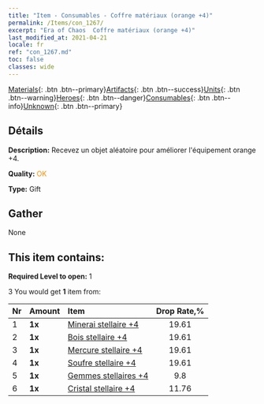 ```yaml
---
title: "Item - Consumables - Coffre matériaux (orange +4)"
permalink: /Items/con_1267/
excerpt: "Era of Chaos  Coffre matériaux (orange +4)"
last_modified_at: 2021-04-21
locale: fr
ref: "con_1267.md"
toc: false
classes: wide
---
```

 [Materials](/fr/Items/){: .btn .btn--primary}[Artifacts](/fr/Items/Artifacts/){: .btn .btn--success}[Units](/fr/Items/Units/){: .btn .btn--warning}[Heroes](/fr/Items/Heroes/){: .btn .btn--danger}[Consumables](/fr/Items/Consumables/){: .btn .btn--info}[Unknown](/fr/Items/Unknown/){: .btn .btn--primary}

## Détails
 **Description:** Recevez un objet aléatoire pour améliorer l'équipement orange +4.

 **Quality:** <span style="color: #FF8C00">OK</span>

 **Type:** Gift

## Gather

  None

## This item contains:

 **Required Level to open:** 1

 3 You would get **1** item  from:

  | Nr | Amount |     Item    | Drop Rate,% |
  |:---|:-------|:------------|:---------:|
  | 1 |  **1x** | [Minerai stellaire +4](/fr/Items/mat_89/) | 19.61 | 
  | 2 |  **1x** | [Bois stellaire +4](/fr/Items/mat_90/) | 19.61 | 
  | 3 |  **1x** | [Mercure stellaire +4](/fr/Items/mat_91/) | 19.61 | 
  | 4 |  **1x** | [Soufre stellaire +4](/fr/Items/mat_92/) | 19.61 | 
  | 5 |  **1x** | [Gemmes stellaires +4](/fr/Items/mat_93/) | 9.8 | 
  | 6 |  **1x** | [Cristal stellaire +4](/fr/Items/mat_94/) | 11.76 | 
